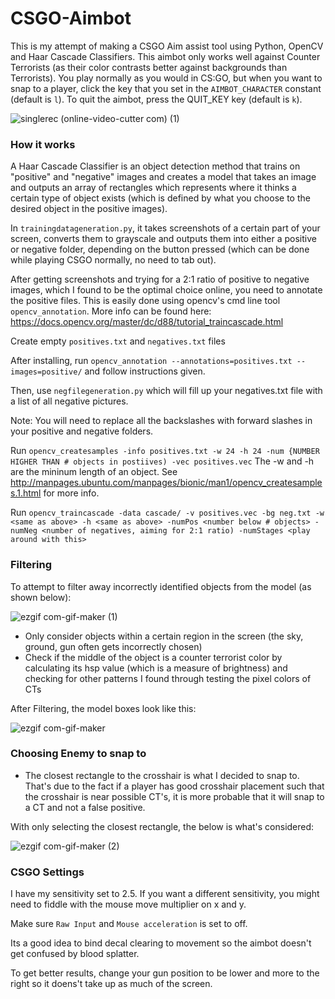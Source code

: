 # CSGO-Aimbot

This is my attempt of making a CSGO Aim assist tool using Python, OpenCV and Haar Cascade Classifiers. This aimbot only works well against Counter Terrorists (as their color contrasts better against backgrounds than Terrorists). You play normally as you would in CS:GO, but when you want to snap to a player, click the key that you set in the `AIMBOT_CHARACTER` constant (default is `l`). To quit the aimbot, press the QUIT_KEY key (default is `k`).

![singlerec (online-video-cutter com) (1)](https://user-images.githubusercontent.com/53878605/134618145-16fe2ada-be52-4fe7-b184-890f1f2510ad.gif)

### How it works

A Haar Cascade Classifier is an object detection method that trains on "positive" and "negative" images and creates a model that takes an image and outputs an array of rectangles which represents where it thinks a certain type of object exists (which is defined by what you choose to the desired object in the positive images).

In `trainingdatageneration.py`, it takes screenshots of a certain part of your screen, converts them to grayscale and outputs them into either a positive or negative folder, depending on the button pressed (which can be done while playing CSGO normally, no need to tab out).

After getting screenshots and trying for a 2:1 ratio of positive to negative images, which I found to be the optimal choice online, you need to annotate the positive files. This is easily done using opencv's cmd line tool `opencv_annotation`. More info can be found here: https://docs.opencv.org/master/dc/d88/tutorial_traincascade.html

Create empty `positives.txt` and `negatives.txt` files

After installing, run `opencv_annotation --annotations=positives.txt --images=positive/` and follow instructions given.

Then, use `negfilegeneration.py` which will fill up your negatives.txt file with a list of all negative pictures.

Note: You will need to replace all the backslashes with forward slashes in your positive and negative folders.

Run `opencv_createsamples -info positives.txt -w 24 -h 24 -num {NUMBER HIGHER THAN # objects in postiives) -vec positives.vec`
The -w and -h are the mininum length of an object. See http://manpages.ubuntu.com/manpages/bionic/man1/opencv_createsamples.1.html for more info.

Run `opencv_traincascade -data cascade/ -v positives.vec -bg neg.txt -w <same as above> -h <same as above> -numPos <number below # objects> -numNeg <number of negatives, aiming for 2:1 ratio) -numStages <play around with this>`

### Filtering

To attempt to filter away incorrectly identified objects from the model (as shown below):

![ezgif com-gif-maker (1)](https://user-images.githubusercontent.com/53878605/134783825-81e92074-bfe0-49f1-bc6d-3d54a31bb2a3.gif)


- Only consider objects within a certain region in the screen (the sky, ground, gun often gets incorrectly chosen)
- Check if the middle of the object is a counter terrorist color by calculating its hsp value (which is a measure of brightness) and checking for other patterns I found through testing the pixel colors of CTs

After Filtering, the model boxes look like this:

![ezgif com-gif-maker](https://user-images.githubusercontent.com/53878605/134783666-fcea0f98-e4c3-416a-ba7e-914071605190.gif)

### Choosing Enemy to snap to
- The closest rectangle to the crosshair is what I decided to snap to. That's due to the fact if a player has good crosshair placement such that the crosshair is near possible CT's, it is more probable that it will snap to a CT and not a false positive.

With only selecting the closest rectangle, the below is what's considered:

![ezgif com-gif-maker (2)](https://user-images.githubusercontent.com/53878605/134783869-7ea67536-7f42-459e-bc26-c48f3eae4a94.gif)

### CSGO Settings

I have my sensitivity set to 2.5. If you want a different sensitivity, you might need to fiddle with the mouse move multiplier on x and y.

Make sure `Raw Input` and `Mouse acceleration` is set to off.

Its a good idea to bind decal clearing to movement so the aimbot doesn't get confused by blood splatter.

To get better results, change your gun position to be lower and more to the right so it doens't take up as much of the screen.


